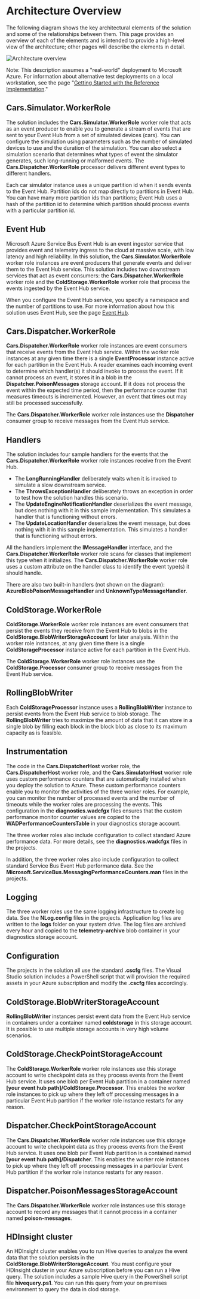 # Architecture Overview

The following diagram shows the key architectural elements of the solution and some of the relationships between them. This page provides an overview of each of the elements and is intended to provide a high-level view of the architecture; other pages will describe the elements in detail.

![Architecture overview][architectureoverview]

Note: This description assumes a "real-world" deployment to Microsoft Azure. For information about alternative test deployments on a local workstation, see the page "[Getting Started with the Reference Implementation][gettingstartedpage]."

## Cars.Simulator.WorkerRole

The solution includes the **Cars.Simulator.WorkerRole** worker role that acts as an event producer to enable you to generate a stream of events that are sent to your Event Hub from a set of simulated devices (cars). You can configure the simulation using parameters such as the number of simulated devices to use and the duration of the simulation. You can also select a simulation scenario that determines what types of event the simulator generates, such long-running or malformed events. The **Cars.Dispatcher.WorkerRole** processor delivers different event types to different handlers. 

Each car simulator instance uses a unique partition id when it sends events to the Event Hub. Partition ids do not map directly to partitions in Event Hub. You can have many more partition ids than partitions; Event Hub uses a hash of the partition id to determine which partition should process events with a particular partition id.

## Event Hub

Microsoft Azure Service Bus Event Hub is an event ingestor service that provides event and telemetry ingress to the cloud at massive scale, with low latency and high reliability. In this solution, the **Cars.Simulator.WorkerRole**  worker role instances are event producers that generate events and deliver them to the Event Hub service. This solution includes two downstream services that act as event consumers: the **Cars.Dispatcher.WorkerRole** worker role and the **ColdStorage.WorkerRole** worker role that process the events ingested by the Event Hub service.

When you configure the Event Hub service, you specify a namespace and the number of partitions to use. For more information about how this solution uses Event Hub, see the page [Event Hub][eventhubpage].

## Cars.Dispatcher.WorkerRole

**Cars.Dispatcher.WorkerRole** worker role instances are event consumers that receive events from the Event Hub service. Within the worker role instances at any given time there is a single **EventProcessor** instance active for each partition in the Event Hub. A reader examines each incoming event to determine which handler(s) it should invoke to process the event. If it cannot process an event, it stores it in a blob in the **Dispatcher.PoisonMessages** storage account. If it does not process the event within the expected time period, then the performance counter that measures timeouts is incremented. However, an event that times out may still be processed successfully.

The **Cars.Dispatcher.WorkerRole** worker role instances use the **Dispatcher** consumer group to receive messages from the Event Hub service.

## Handlers

The solution includes four sample handlers for the events that the **Cars.Dispatcher.WorkerRole** worker role instances receive from the Event Hub. 

- The **LongRunningHandler** deliberately waits when it is invoked to simulate a slow downstream service.
- The **ThrowsExceptionHandler** deliberately throws an exception in order to test how the solution handles this scenario.
- The **UpdateEngineNotificationHandler** deserializes the event message, but does nothing with it in this sample implementation. This simulates a handler that is functioning without errors.
- The **UpdateLocationHandler** deserializes the event message, but does nothing with it in this sample implementation. This simulates a handler that is functioning without errors.

All the handlers implement the **IMessageHandler** interface, and the **Cars.Dispatcher.WorkerRole** worker role scans for classes that implement this type when it initializes. The **Cars.Dispatcher.WorkerRole** worker role uses a custom attribute on the handler class to identify the event type(s) it should handle.

There are also two built-in handlers (not shown on the diagram): **AzureBlobPoisonMessageHandler** and **UnknownTypeMessageHandler**. 

## ColdStorage.WorkerRole

**ColdStorage.WorkerRole** worker role instances are event consumers that persist the events they receive from the Event Hub to blobs in the **ColdStorage.BlobWriterStorageAccount** for later analysis. Within the worker role instances, at any given time there is a single **ColdStorageProcessor** instance active for each partition in the Event Hub.

The **ColdStorage.WorkerRole** worker role instances use the **ColdStorage.Processor** consumer group to receive messages from the Event Hub service.

## RollingBlobWriter

Each **ColdStorageProcessor** instance uses a **RollingBlobWriter** instance to persist events from the Event Hub service to blob storage. The **RollingBlobWriter** tries to maximize the amount of data that it can store in a single blob by filling each block in the block blob as close to its maximum capacity as is feasible.

## Instrumentation

The code in the  **Cars.DispatcherHost** worker role, the **Cars.DispatcherHost** worker role, and the **Cars.SimulatorHost** worker role uses custom performance counters that are automatically installed when you deploy the solution to Azure. These custom performance counters enable you to monitor the activities of the three worker roles. For example, you can monitor the number of processed events and the number of timeouts while the worker roles are processing the events. This configuration in the **diagnostics.wadcfgx** files ensures that the custom performance monitor counter values are copied to the  **WADPerformanceCountersTable** in your diagnostics storage account. 

The three worker roles also include configuration to collect standard Azure performance data. For more details, see the **diagnostics.wadcfgx** files in the projects.

In addition, the three worker roles also include configuration to collect standard Service Bus Event Hub performance data. See the **Microsoft.ServiceBus.MessagingPerformanceCounters.man** files in the projects.

## Logging

The three worker roles use the same logging infrastructure to create log data. See the **NLog.config** files in the projects. Application log files are written to the **logs** folder on your system drive. The log files are archived every hour and copied to the **telemetry-archive** blob container in your diagnostics storage account.

## Configuration

The projects in the solution all use the standard **.cscfg** files. The Visual Studio solution includes a PowerShell script that will provision the required assets in your Azure subscription and modify the **.cscfg** files accordingly.

## ColdStorage.BlobWriterStorageAccount

**RollingBlobWriter** instances persist event data from the Event Hub service in containers under a container named **coldstorage** in this storage account. It is possible to use multiple storage accounts in very high volume scenarios.

## ColdStorage.CheckPointStorageAccount

The **ColdStorage.WorkerRole** worker role instances use this storage account to write checkpoint data as they process events from the Event Hub service. It uses one blob per Event Hub partition in a container named **[your event hub path]/ColdStorage.Processor**. This enables the worker role instances to pick up where they left off processing messages in a particular Event Hub partition if the worker role instance restarts for any reason.

## Dispatcher.CheckPointStorageAccount

The **Cars.Dispatcher.WorkerRole** worker role instances use this storage account to write checkpoint data as they process events from the Event Hub service. It uses one blob per Event Hub partition in a contained named **[your event hub path]/Dispatcher**. This enables the worker role instances to pick up where they left off processing messages in a particular Event Hub partition if the worker role instance restarts for any reason.

## Dispatcher.PoisonMessagesStorageAccount

The **Cars.Dispatcher.WorkerRole** worker role instances use this storage account to record any messages that it cannot process in a container named **poison-messages**.

## HDInsight cluster

An HDInsight cluster enables you to run Hive queries to analyze the event data that the solution persists in the **ColdStorage.BlobWriterStorageAccount**. You must configure your HDInsight cluster in your Azure subscription before you can run a Hive query. The solution includes a sample Hive query in the PowerShell script file **hivequery.ps1**. You can run this query from your on premises environment to query the data in clod storage.




[gettingstartedpage]: /TBD
[eventhubpage]: /TBD

[architectureoverview]: Figures/02-architectureoverview.png